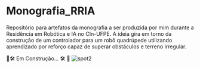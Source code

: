 # Monografia_RRIA
Repositório para artefatos da monografia a ser produzida por mim durante a Residência em Robótica e IA no CIn-UFPE. A ideia gira em torno da construção de um controlador para um robô quadrúpede utilizando aprendizado por reforço capaz de superar obstáculos e terreno irregular.

🚧🛠️ Em Construção... 🛠️ 🚧
![spot2](https://github.com/user-attachments/assets/fb36545b-eeab-49bc-ad1b-56f4af2cd4e5)
